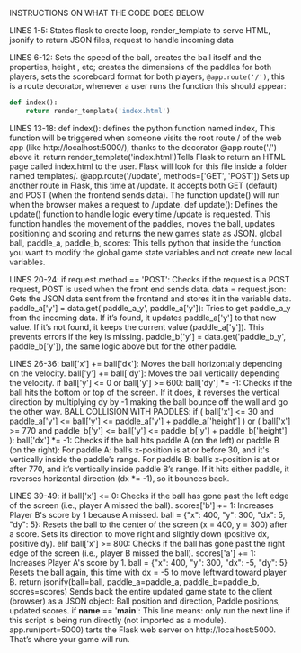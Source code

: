 INSTRUCTIONS ON WHAT THE CODE DOES BELOW



LINES 1-5: States flask to create loop, render_template to serve HTML, jsonify to return JSON files, request to handle incoming data

LINES 6-12: Sets the speed of the ball, creates the ball itself and the properties, height , etc; creates the dimensions of the paddles for both players, sets the scoreboard format for both players, `@app.route('/')`, this is a route decorator, whenever a user runs the function this should appear:

```python
def index():
    return render_template('index.html')
```    

LINES 13-18: def index(): defines the python function named index, This function will be triggered when someone visits the root route / of the web app (like http://localhost:5000/), thanks to the decorator @app.route('/') above it. return render_template('index.html')Tells Flask to return an HTML page called index.html to the user. Flask will look for this file inside a folder named templates/. @app.route('/update', methods=['GET', 'POST']) Sets up another route in Flask, this time at /update. It accepts both GET (default) and POST (when the frontend sends data). The function update() will run when the browser makes a request to /update. def update(): Defines the update() function to handle logic every time /update is requested. This function handles the movement of the paddles, moves the ball, updates positioning and scoring and returns the new games state as JSON. global ball, paddle_a, paddle_b, scores: This tells python that inside the function you want to modify the global game state variables and not create new local variables.


LINES 20-24: if request.method == 'POST': Checks if the request is a POST request, POST is used when the front end sends data. data = request.json: Gets the JSON data sent from the frontend and stores it in the variable data. paddle_a['y'] = data.get('paddle_a_y', paddle_a['y']): Tries to get paddle_a_y from the incoming data. If it’s found, it updates paddle_a['y'] to that new value. If it’s not found, it keeps the current value (paddle_a['y']). This prevents errors if the key is missing. paddle_b['y'] = data.get('paddle_b_y', paddle_b['y']), the same logic above but for the other paddle.


LINES 26-36: ball['x'] += ball['dx']: Moves the ball horizontally depending on the velocity. ball['y'] += ball['dy']: Moves the ball vertically depending the velocity. if ball['y'] <= 0 or ball['y'] >= 600: ball['dy'] *= -1: Checks if the ball hits the bottom or top of the screen. If it does, it reverses the vertical direction by multiplying dy by -1 making the ball bounce off the wall and go the other way. BALL COLLISION WITH PADDLES: if (
    ball['x'] <= 30 and paddle_a['y'] <= ball['y'] <= paddle_a['y'] + paddle_a['height']
) or (
    ball['x'] >= 770 and paddle_b['y'] <= ball['y'] <= paddle_b['y'] + paddle_b['height']
):
    ball['dx'] *= -1: Checks if the ball hits paddle A (on the left) or paddle B (on the right): For paddle A: ball’s x-position is at or before 30, and it's vertically inside the paddle’s range. For paddle B: ball’s x-position is at or after 770, and it’s vertically inside paddle B’s range. If it hits either paddle, it reverses horizontal direction (dx *= -1), so it bounces back.


LINES 39-49: if ball['x'] <= 0: Checks if the ball has gone past the left edge of the screen (i.e., player A missed the ball). scores['b'] += 1: Increases Player B's score by 1 because A missed. ball = {"x": 400, "y": 300, "dx": 5, "dy": 5}: Resets the ball to the center of the screen (x = 400, y = 300) after a score. Sets its direction to move right and slightly down (positive dx, positive dy). elif ball['x'] >= 800: Checks if the ball has gone past the right edge of the screen (i.e., player B missed the ball). scores['a'] += 1: Increases Player A's score by 1. ball = {"x": 400, "y": 300, "dx": -5, "dy": 5} Resets the ball again, this time with dx = -5 to move leftward toward player B. return jsonify(ball=ball, paddle_a=paddle_a, paddle_b=paddle_b, scores=scores) Sends back the entire updated game state to the client (browser) as a JSON object: Ball position and direction, Paddle positions, updated scores. if __name__ == '__main__': This line means: only run the next line if this script is being run directly (not imported as a module). app.run(port=5000) tarts the Flask web server on http://localhost:5000. That’s where your game will run. 












    











